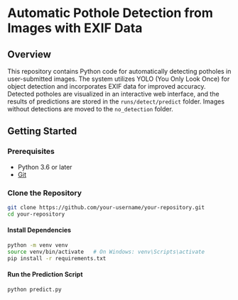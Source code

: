 # Automatic Pothole Detection from Images with EXIF Data

## Overview

This repository contains Python code for automatically detecting potholes in user-submitted images. The system utilizes YOLO (You Only Look Once) for object detection and incorporates EXIF data for improved accuracy. Detected potholes are visualized in an interactive web interface, and the results of predictions are stored in the `runs/detect/predict` folder. Images without detections are moved to the `no_detection` folder.

## Getting Started

### Prerequisites

- Python 3.6 or later
- [Git](https://git-scm.com/)

### Clone the Repository

```bash
git clone https://github.com/your-username/your-repository.git
cd your-repository
```

#### Install Dependencies
```bash
python -m venv venv
source venv/bin/activate   # On Windows: venv\Scripts\activate
pip install -r requirements.txt
```

#### Run the Prediction Script
```bash
python predict.py
```


